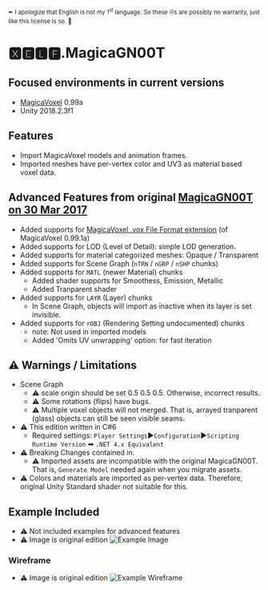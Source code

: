 <small class="info">✒ I apologize that English is not my 1<sup>st</sup> language. So these 🗎s are possibly no warranty, just like this license is so. 🐉</small>

# 🆇🅴🅻🅵.MagicaGN00T

## Focused environments in current versions
* [MagicaVoxel](https://ephtracy.github.io/) 0.99a		
* Unity 2018.2.3f1		

## Features
* Import MagicaVoxel models and animation frames.
* Imported meshes have per-vertex color and UV3 as material based voxel data.

## Advanced Features from original [MagicaGN00T on 30 Mar 2017](https://github.com/xelfia/MagicaGN00T/commit/fe8c4ccb6d27084c32c57d68f417feb526f6e43c)
* Added supports for [MagicaVoxel .vox File Format extension](https://github.com/ephtracy/voxel-model/blob/master/MagicaVoxel-file-format-vox-extension.txt) (of MagicaVoxel 0.99.1a)
* Added supports for LOD (Level of Detail): simple LOD generation.
* Added supports for material categorized meshes: Opaque / Transparent
* Added supports for Scene Graph (`nTRN` / `nGRP` / `nSHP` chunks)
* Added supports for `MATL` (newer Material) chunks
  * Added shader supports for Smoothess, Emission, Metallic
  * Added Tranparent shader
* Added supports for `LAYR` (Layer) chunks
  * In Scene Graph, objects will import as inactive when its layer is set invisible.
* Added supports for `rOBJ` (Rendering Setting undocumented) chunks
  * note: Not used in imported models
  * Added 'Omits UV unwrapping' option: for fast iteration

## ⚠ Warnings / Limitations
* Scene Graph
  * ⚠ scale origin should be set 0.5 0.5 0.5. Otherwise, incorrect results.
  * ⚠ Some rotations (flips) have bugs.
  * ⚠ Multiple voxel objects will not merged. That is, arrayed tranparent (glass) objects can still be seen visible seams.
* ⚠ This edition written in C#6
  * Required settings: `Player Settings`►`Configuration`►`Scripting Runtime Version` ➡ `.NET 4.x Equivalent`
* ⚠ Breaking Changes contained in.
  * ⚠ Imported assets are incompatible with the original MagicaGN00T. That is, `Generate Model` needed again when you migrate assets.
* ⚠ Colors and materials are imported as per-vertex data. Therefore, original Unity Standard shader not suitable for this.

## Example Included
* ⚠ Not included examples for advanced features
* ⚠ Image is original edition
![Example Image](http://i.imgur.com/hGb84Dt.gif)

### Wireframe
* ⚠ Image is original edition
![Example Wireframe](http://i.imgur.com/mtUNBTO.png)

